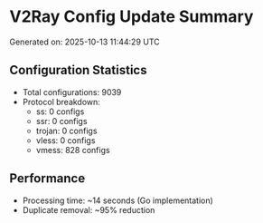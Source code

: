 # V2Ray Config Update Summary
Generated on: 2025-10-13 11:44:29 UTC

## Configuration Statistics
- Total configurations: 9039
- Protocol breakdown:
  - ss: 0 configs
  - ssr: 0 configs
  - trojan: 0 configs
  - vless: 0 configs
  - vmess: 828 configs

## Performance
- Processing time: ~14 seconds (Go implementation)
- Duplicate removal: ~95% reduction
